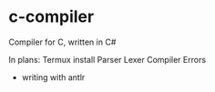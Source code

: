 # c-compiler

Compiler for C, written in C#

In plans:
Termux install
Parser
Lexer
Compiler
Errors

- writing with antlr
